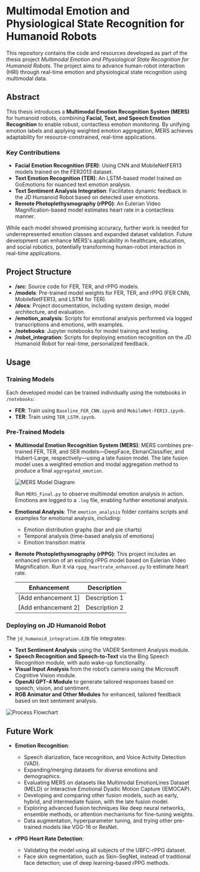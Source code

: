 # Multimodal Emotion and Physiological State Recognition for Humanoid Robots

This repository contains the code and resources developed as part of the thesis project *Multimodal Emotion and Physiological State Recognition for Humanoid Robots*. The project aims to advance human-robot interaction (HRI) through real-time emotion and physiological state recognition using multimodal data.

## Abstract

This thesis introduces a **Multimodal Emotion Recognition System (MERS)** for humanoid robots, combining **Facial, Text, and Speech Emotion Recognition** to enable robust, contactless emotion monitoring. By unifying emotion labels and applying weighted emotion aggregation, MERS achieves adaptability for resource-constrained, real-time applications.

### Key Contributions
- **Facial Emotion Recognition (FER)**: Using CNN and MobileNetFER13 models trained on the FER2013 dataset.
- **Text Emotion Recognition (TER)**: An LSTM-based model trained on GoEmotions for nuanced text emotion analysis.
- **Text Sentiment Analysis Integration**: Facilitates dynamic feedback in the JD Humanoid Robot based on detected user emotions.
- **Remote Photoplethysmography (rPPG)**: An Eulerian Video Magnification-based model estimates heart rate in a contactless manner.

While each model showed promising accuracy, further work is needed for underrepresented emotion classes and expanded dataset validation. Future development can enhance MERS's applicability in healthcare, education, and social robotics, potentially transforming human-robot interaction in real-time applications.

## Project Structure
- **/src**: Source code for FER, TER, and rPPG models.
- **/models**: Pre-trained model weights for FER, TER, and rPPG (FER CNN, MobileNetFER13, and LSTM for TER).
- **/docs**: Project documentation, including system design, model architecture, and evaluation.
- **/emotion_analysis**: Scripts for emotional analysis performed via logged transcriptions and emotions, with examples.
- **/notebooks**: Jupyter notebooks for model training and testing.
- **/robot_integration**: Scripts for deploying emotion recognition on the JD Humanoid Robot for real-time, personalized feedback.

## Usage

### Training Models
Each developed model can be trained individually using the notebooks in `/notebooks`:

- **FER**: Train using `Baseline_FER_CNN.ipynb` and `MobileNet-FER13.ipynb`.
- **TER**: Train using `TER_LSTM.ipynb`.

### Pre-Trained Models

- **Multimodal Emotion Recognition System (MERS)**: MERS combines pre-trained FER, TER, and SER models—DeepFace, EkmanClassifier, and Hubert-Large, respectively—using a late fusion model. The late fusion model uses a weighted emotion and modal aggregation method to produce a final `aggregated_emotion`.

  ![MERS Model Diagram](/path/to/image)
  
  Run `MERS_Final.py` to observe multimodal emotion analysis in action. Emotions are logged to a `.log` file, enabling further emotional analysis.

- **Emotional Analysis**: The `emotion_analysis` folder contains scripts and examples for emotional analysis, including:
  - Emotion distribution graphs (bar and pie charts)
  - Temporal analysis (time-based analysis of emotions)
  - Emotion transition matrix
  
- **Remote Photoplethysmography (rPPG)**: This project includes an enhanced version of an existing rPPG model based on Eulerian Video Magnification. Run it via `rppg_heartrate_enhanced.py` to estimate heart rate. 

  | Enhancement | Description |
  | ----------- | ----------- |
  | [Add enhancement 1] | Description 1 |
  | [Add enhancement 2] | Description 2 |

### Deploying on JD Humanoid Robot

The `jd_humanoid_integration.EZB` file integrates:
- **Text Sentiment Analysis** using the VADER Sentiment Analysis module.
- **Speech Recognition and Speech-to-Text** via the Bing Speech Recognition module, with auto wake-up functionality.
- **Visual Input Analysis** from the robot’s camera using the Microsoft Cognitive Vision module.
- **OpenAI GPT-4 Module** to generate tailored responses based on speech, vision, and sentiment.
- **RGB Animator and Other Modules** for enhanced, tailored feedback based on text sentiment analysis.

![Process Flowchart](/path/to/flowchart)

## Future Work

- **Emotion Recognition**:
  - Speech diarization, face recognition, and Voice Activity Detection (VAD).
  - Expanding/merging datasets for diverse emotions and demographics.
  - Evaluating MERS on datasets like Multimodal EmotionLines Dataset (MELD) or Interactive Emotional Dyadic Motion Capture (IEMOCAP).
  - Developing and comparing other fusion models, such as early, hybrid, and intermediate fusion, with the late fusion model.
  - Exploring advanced fusion techniques like deep neural networks, ensemble methods, or attention mechanisms for fine-tuning weights.
  - Data augmentation, hyperparameter tuning, and trying other pre-trained models like VGG-16 or ResNet.
  
- **rPPG Heart Rate Detection**:
  - Validating the model using all subjects of the UBFC-rPPG dataset.
  - Face skin segmentation, such as Skin-SegNet, instead of traditional face detection; use of deep learning-based rPPG methods.
